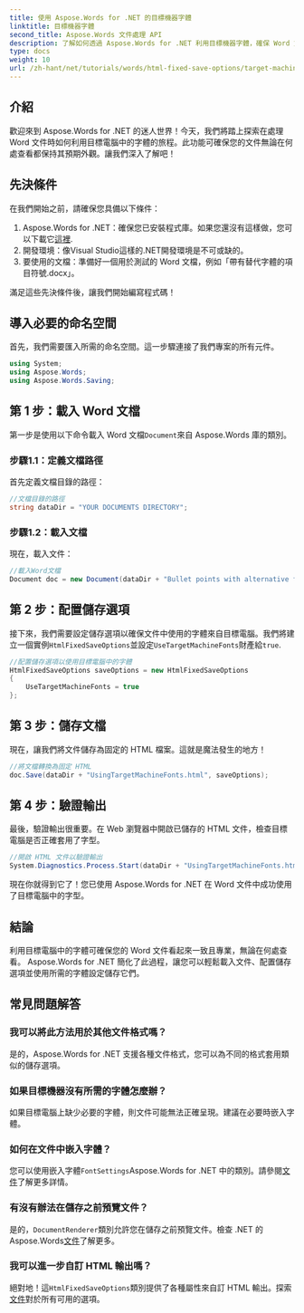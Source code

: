 ```yaml
---
title: 使用 Aspose.Words for .NET 的目標機器字體
linktitle: 目標機器字體
second_title: Aspose.Words 文件處理 API
description: 了解如何透過 Aspose.Words for .NET 利用目標機器字體，確保 Word 文件在不同平台上的外觀一致。
type: docs
weight: 10
url: /zh-hant/net/tutorials/words/html-fixed-save-options/target-machine-font/
---
```

## 介紹

歡迎來到 Aspose.Words for .NET 的迷人世界！今天，我們將踏上探索在處理 Word 文件時如何利用目標電腦中的字體的旅程。此功能可確保您的文件無論在何處查看都保持其預期外觀。讓我們深入了解吧！

## 先決條件

在我們開始之前，請確保您具備以下條件：

1.  Aspose.Words for .NET：確保您已安裝程式庫。如果您還沒有這樣做，您可以下載它[這裡](https://releases.aspose.com/words/net/).
2. 開發環境：像Visual Studio這樣的.NET開發環境是不可或缺的。
3. 要使用的文檔：準備好一個用於測試的 Word 文檔，例如「帶有替代字體的項目符號.docx」。

滿足這些先決條件後，讓我們開始編寫程式碼！

## 導入必要的命名空間

首先，我們需要匯入所需的命名空間。這一步驟連接了我們專案的所有元件。

```csharp
using System;
using Aspose.Words;
using Aspose.Words.Saving;
```

## 第 1 步：載入 Word 文檔

第一步是使用以下命令載入 Word 文檔`Document`來自 Aspose.Words 庫的類別。

### 步驟1.1：定義文檔路徑

首先定義文檔目錄的路徑：

```csharp
//文檔目錄的路徑
string dataDir = "YOUR DOCUMENTS DIRECTORY";
```

### 步驟1.2：載入文檔

現在，載入文件：

```csharp
//載入Word文檔
Document doc = new Document(dataDir + "Bullet points with alternative font.docx");
```

## 第 2 步：配置儲存選項

接下來，我們需要設定儲存選項以確保文件中使用的字體來自目標電腦。我們將建立一個實例`HtmlFixedSaveOptions`並設定`UseTargetMachineFonts`財產給`true`.

```csharp
//配置儲存選項以使用目標電腦中的字體
HtmlFixedSaveOptions saveOptions = new HtmlFixedSaveOptions
{
    UseTargetMachineFonts = true
};
```

## 第 3 步：儲存文檔

現在，讓我們將文件儲存為固定的 HTML 檔案。這就是魔法發生的地方！

```csharp
//將文檔轉換為固定 HTML
doc.Save(dataDir + "UsingTargetMachineFonts.html", saveOptions);
```

## 第 4 步：驗證輸出

最後，驗證輸出很重要。在 Web 瀏覽器中開啟已儲存的 HTML 文件，檢查目標電腦是否正確套用了字型。

```csharp
//開啟 HTML 文件以驗證輸出
System.Diagnostics.Process.Start(dataDir + "UsingTargetMachineFonts.html");
```

現在你就得到它了！您已使用 Aspose.Words for .NET 在 Word 文件中成功使用了目標電腦中的字型。

## 結論

利用目標電腦中的字體可確保您的 Word 文件看起來一致且專業，無論在何處查看。 Aspose.Words for .NET 簡化了此過程，讓您可以輕鬆載入文件、配置儲存選項並使用所需的字體設定儲存它們。

## 常見問題解答

### 我可以將此方法用於其他文件格式嗎？
是的，Aspose.Words for .NET 支援各種文件格式，您可以為不同的格式套用類似的儲存選項。

### 如果目標機器沒有所需的字體怎麼辦？
如果目標電腦上缺少必要的字體，則文件可能無法正確呈現。建議在必要時嵌入字體。

### 如何在文件中嵌入字體？
您可以使用嵌入字體`FontSettings`Aspose.Words for .NET 中的類別。請參閱[文件](https://reference.aspose.com/words/net/)了解更多詳情。

### 有沒有辦法在儲存之前預覽文件？
是的，`DocumentRenderer`類別允許您在儲存之前預覽文件。檢查 .NET 的 Aspose.Words[文件](https://reference.aspose.com/words/net/)了解更多。

### 我可以進一步自訂 HTML 輸出嗎？
絕對地！這`HtmlFixedSaveOptions`類別提供了各種屬性來自訂 HTML 輸出。探索[文件](https://reference.aspose.com/words/net/)對於所有可用的選項。